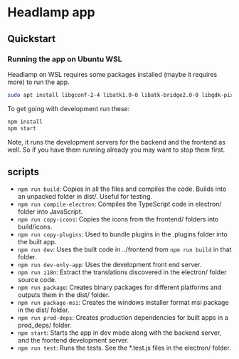 # Headlamp app

## Quickstart

### Running the app on Ubuntu WSL

Headlamp on WSL requires some packages installed (maybe it requires more) to run the app.

```bash
sudo apt install libgconf-2-4 libatk1.0-0 libatk-bridge2.0-0 libgdk-pixbuf2.0-0 libgtk-3-0 libgbm1 libnss3 libasound2 firefox libgstreamer-plugins-bad1.0-0 libegl1 libnotify4 libopengl0 libwoff1 libharfbuzz-icu0 libgstreamer-gl1.0-0 libwebpdemux2 libenchant1c2a libsecret-1-0 libhyphen0 libevdev2 libgles2 gstreamer1.0-libav
```

To get going with development run these:

```bash
npm install
npm start
```

Note, it runs the development servers for the backend and the frontend as well. So if you have them running already you may want to stop them first.

## scripts

- `npm run build`: Copies in all the files and compiles the code. Builds into an unpacked folder in dist/. Useful for testing.
- `npm run compile-electron`: Compiles the TypeScript code in electron/ folder into JavaScript.
- `npm run copy-icons`: Copies the icons from the frontend/ folders into build/icons.
- `npm run copy-plugins`: Used to bundle plugins in the .plugins folder into the built app.
- `npm run dev`: Uses the built code in ../frontend from `npm run build` in that folder.
- `npm run dev-only-app`: Uses the development front end server.
- `npm run i18n`: Extract the translations discovered in the electron/ folder source code.
- `npm run package`: Creates binary packages for different platforms and outputs them in the dist/ folder.
- `npm run package-msi`: Creates the windows installer format msi package in the dist/ folder.
- `npm run prod-deps`: Creates production dependencies for built apps in a prod_deps/ folder.
- `npm start`: Starts the app in dev mode along with the backend server, and the frontend development server.
- `npm run test`: Runs the tests. See the \*.test.js files in the electron/ folder.

